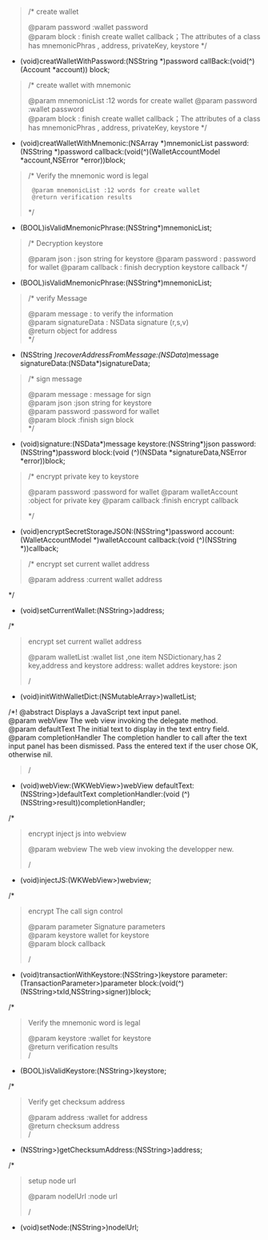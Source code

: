 
> /* create wallet   
>
>    @param password :wallet password  
>      @param block : finish create wallet callback；The attributes of a class has mnemonicPhras , address, privateKey, keystore 
> */


+ (void)creatWalletWithPassword:(NSString *)password
callBack:(void(^)(Account *account)) block;



>/* create wallet with mnemonic   
>
>    @param mnemonicList :12 words for create wallet
>    @param password :wallet password  
>      @param block : finish create wallet callback；The attributes of a class has mnemonicPhras , address, privateKey, keystore 
> */


+ (void)creatWalletWithMnemonic:(NSArray *)mnemonicList
password:(NSString *)password
callback:(void(^)(WalletAccountModel *account,NSError *error))block;



>/* Verify the mnemonic word is legal     
>
>      @param mnemonicList :12 words for create wallet 
>      @return verification results
> */

+ (BOOL)isValidMnemonicPhrase:(NSString*)mnemonicList;



>/* Decryption keystore  
>
>   @param json : json string for keystore
>   @param password : password for wallet
>   @param callback : finish decryption keystore callback
> */

+ (BOOL)isValidMnemonicPhrase:(NSString*)mnemonicList;




>/*  verify Message  
>
>  @param message : to verify the information  
>  @param signatureData : NSData signature (r,s,v)   
>  @return object for address  
> */


+ (NSString *)recoverAddressFromMessage:(NSData*)message
signatureData:(NSData*)signatureData;


>/*
>   sign message  
>
>   @param message : message for sign  
>   @param json :json string for keystore   
>   @param password :password for wallet  
>   @param block :finish sign block  
> */


+ (void)signature:(NSData*)message
keystore:(NSString*)json
password:(NSString*)password
block:(void (^)(NSData *signatureData,NSError *error))block;


>/*
>   encrypt private key to keystore
>
>   @param password :password for wallet
>   @param walletAccount :object for private key
>   @param callback :finish encrypt callback
> 
> */

+ (void)encryptSecretStorageJSON:(NSString*)password
account:(WalletAccountModel *)walletAccount
callback:(void (^)(NSString *))callback;

>/*
>   encrypt set current wallet address  
>
>  @param address :current wallet address  
>
*/


+ (void)setCurrentWallet:(NSString>)address;

/*
>  encrypt set current wallet address   
>
>  @param walletList :wallet list ,one item NSDictionary,has 2 key,address and keystore
address: wallet addres
keystore: json
>
>/

+ (void)initWithWalletDict:(NSMutableArray>)walletList;

/*! @abstract Displays a JavaScript text input panel.  
@param webView The web view invoking the delegate method.   
@param defaultText The initial text to display in the text entry field.   
@param completionHandler The completion handler to call after the text   
input panel has been dismissed. Pass the entered text if the user chose
OK, otherwise nil.
>/

+ (void)webView:(WKWebView>)webView defaultText:(NSString>)defaultText completionHandler:(void (^)(NSString>result))completionHandler;

/*
>  encrypt inject js into webview   
>
>  @param webview The web view invoking the developper new.
>
>/

+ (void)injectJS:(WKWebView>)webview;

/*
>  encrypt The call sign control   
>
>  @param parameter Signature parameters   
>  @param keystore wallet for keystore    
>  @param block callback   
>
>/

+ (void)transactionWithKeystore:(NSString>)keystore parameter:(TransactionParameter>)parameter block:(void(^)(NSString>txId,NSString>signer))block;

/*
>  Verify the mnemonic word is legal 
>
>  @param keystore :wallet for keystore   
>  @return verification results   
>/

+ (BOOL)isValidKeystore:(NSString>)keystore;

/*
>  Verify get checksum address    
>
>  @param address :wallet for address   
>  @return checksum address   
>/

+ (NSString>)getChecksumAddress:(NSString>)address;

/*
>  setup node url   
>
>  @param nodelUrl :node url   
>
>/

+ (void)setNode:(NSString>)nodelUrl;



